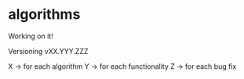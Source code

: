 # algorithms
Working on it!

Versioning
vXX.YYY.ZZZ

X -> for each algorithm
Y -> for each functionality
Z -> for each bug fix